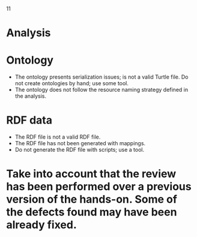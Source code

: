 11
# Analysis
# Ontology
- The ontology presents serialization issues; is not a valid Turtle file. Do not create ontologies by hand; use some tool.
- The ontology does not follow the resource naming strategy defined in the analysis.
# RDF data
- The RDF file is not a valid RDF file.
- The RDF file has not been generated with mappings.
- Do not generate the RDF file with scripts; use a tool.
# Take into account that the review has been performed over a previous version of the hands-on. Some of the defects found may have been already fixed.
